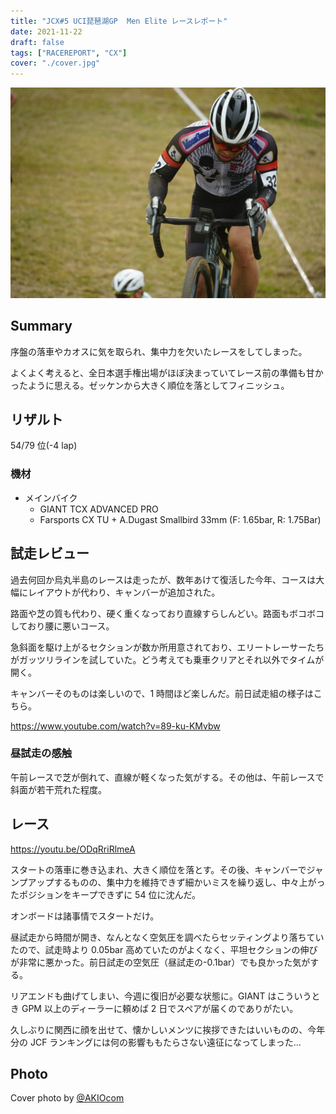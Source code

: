 ```yaml
---
title: "JCX#5 UCI琵琶湖GP  Men Elite レースレポート"
date: 2021-11-22
draft: false
tags: ["RACEREPORT", "CX"]
cover: "./cover.jpg"
---
```


![cover](./cover.jpg)

## Summary

序盤の落車やカオスに気を取られ、集中力を欠いたレースをしてしまった。

よくよく考えると、全日本選手権出場がほぼ決まっていてレース前の準備も甘かったように思える。ゼッケンから大きく順位を落としてフィニッシュ。

## リザルト

54/79 位(-4 lap)

### 機材

- メインバイク
  - GIANT TCX ADVANCED PRO
  - Farsports CX TU + A.Dugast Smallbird 33mm (F: 1.65bar, R: 1.75Bar)

## 試走レビュー

過去何回か烏丸半島のレースは走ったが、数年あけて復活した今年、コースは大幅にレイアウトが代わり、キャンバーが追加された。

路面や芝の質も代わり、硬く重くなっており直線すらしんどい。路面もボコボコしており腰に悪いコース。

急斜面を駆け上がるセクションが数か所用意されており、エリートレーサーたちがガッツリラインを試していた。どう考えても乗車クリアとそれ以外でタイムが開く。

キャンバーそのものは楽しいので、1 時間ほど楽しんだ。前日試走組の様子はこちら。

https://www.youtube.com/watch?v=89-ku-KMvbw

### 昼試走の感触

午前レースで芝が倒れて、直線が軽くなった気がする。その他は、午前レースで斜面が若干荒れた程度。

## レース

https://youtu.be/ODqRriRlmeA

スタートの落車に巻き込まれ、大きく順位を落とす。その後、キャンバーでジャンプアップするものの、集中力を維持できず細かいミスを繰り返し、中々上がったポジションをキープできずに 54 位に沈んだ。

オンボードは諸事情でスタートだけ。

昼試走から時間が開き、なんとなく空気圧を調べたらセッティングより落ちていたので、試走時より 0.05bar 高めていたのがよくなく、平坦セクションの伸びが非常に悪かった。前日試走の空気圧（昼試走の-0.1bar）でも良かった気がする。

リアエンドも曲げてしまい、今週に復旧が必要な状態に。GIANT はこういうとき GPM 以上のディーラーに頼めば 2 日でスペアが届くのでありがたい。

久しぶりに関西に顔を出せて、懐かしいメンツに挨拶できたはいいものの、今年分の JCF ランキングには何の影響ももたらさない遠征になってしまった…

## Photo

Cover photo by [@AKIOcom](https://twitter.com/AKIOcom)
